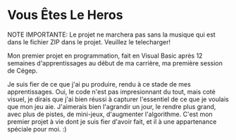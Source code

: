 Vous Êtes Le Heros
===============

NOTE IMPORTANTE:
Le projet ne marchera pas sans la musique qui est dans le fichier ZIP dans le projet. Veuillez le telecharger!


Mon premier projet en programmation, fait en Visual Basic après 12 semaines d'apprentissages au début de ma carrière, ma première session de Cégep.

Je suis fier de ce que j'ai pu produire, rendu à ce stade de mes apprentissages. Oui, le code n'est pas impresionnant du tout, mais coté visuel, je dirais que j'ai bien réussi à capturer l'essentiel de ce que je voulais que mon jeu aie. J'aimerais bien l'agrandir un jour, le rendre plus grand, avec plus de pistes, de mini-jeux, d'augmenter l'algorithme. C'est mon premier projet à vie dont je suis fier d'avoir fait, et il à une appartenance spéciale pour moi. :)
